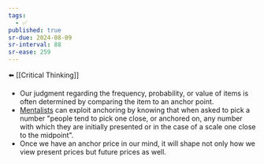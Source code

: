 ```yaml
---
tags:
  - ✅
published: true
sr-due: 2024-08-09
sr-interval: 88
sr-ease: 259
---
```

⬅️ [[Critical Thinking]]

- Our judgment regarding the frequency, probability, or value of items is often determined by comparing the item to an anchor point.
- [Mentalists](https://skepdic.com/mentalist.html) can exploit anchoring by knowing that when asked to pick a number "people tend to pick one close, or anchored on, any number with which they are initially presented or in the case of a scale one close to the midpoint".
- Once we have an anchor price in our mind, it will shape not only how we view present prices but future prices as well.